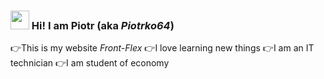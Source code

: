   ### <img src="https://media.giphy.com/media/hvRJCLFzcasrR4ia7z/giphy.gif" width="30px"> Hi! I am Piotr (aka *Piotrko64*)
👉This is my website *Front-Flex*
👉I love learning new things 
👉I am an IT technician 
👉I am student of economy
